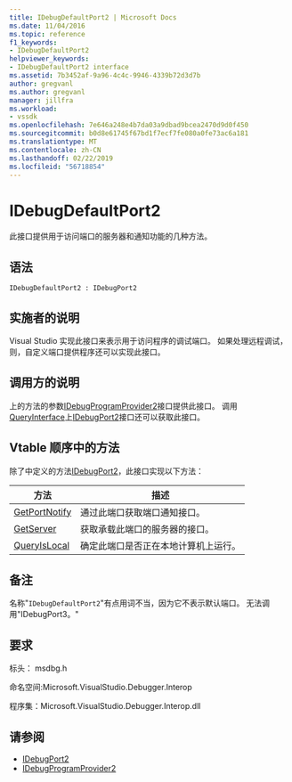```yaml
---
title: IDebugDefaultPort2 | Microsoft Docs
ms.date: 11/04/2016
ms.topic: reference
f1_keywords:
- IDebugDefaultPort2
helpviewer_keywords:
- IDebugDefaultPort2 interface
ms.assetid: 7b3452af-9a96-4c4c-9946-4339b72d3d7b
author: gregvanl
ms.author: gregvanl
manager: jillfra
ms.workload:
- vssdk
ms.openlocfilehash: 7e646a248e4b7da03a9dbad9bcea2470d9d0f450
ms.sourcegitcommit: b0d8e61745f67bd1f7ecf7fe080a0fe73ac6a181
ms.translationtype: MT
ms.contentlocale: zh-CN
ms.lasthandoff: 02/22/2019
ms.locfileid: "56718854"
---
```

# <a name="idebugdefaultport2"></a>IDebugDefaultPort2
此接口提供用于访问端口的服务器和通知功能的几种方法。

## <a name="syntax"></a>语法

```
IDebugDefaultPort2 : IDebugPort2
```

## <a name="notes-for-implementers"></a>实施者的说明
 Visual Studio 实现此接口来表示用于访问程序的调试端口。 如果处理远程调试，则，自定义端口提供程序还可以实现此接口。

## <a name="notes-for-callers"></a>调用方的说明
 上的方法的参数[IDebugProgramProvider2](../../../extensibility/debugger/reference/idebugprogramprovider2.md)接口提供此接口。 调用[QueryInterface](/cpp/atl/queryinterface)上[IDebugPort2](../../../extensibility/debugger/reference/idebugport2.md)接口还可以获取此接口。

## <a name="methods-in-vtable-order"></a>Vtable 顺序中的方法
 除了中定义的方法[IDebugPort2](../../../extensibility/debugger/reference/idebugport2.md)，此接口实现以下方法：

|方法|描述|
|------------|-----------------|
|[GetPortNotify](../../../extensibility/debugger/reference/idebugdefaultport2-getportnotify.md)|通过此端口获取端口通知接口。|
|[GetServer](../../../extensibility/debugger/reference/idebugdefaultport2-getserver.md)|获取承载此端口的服务器的接口。|
|[QueryIsLocal](../../../extensibility/debugger/reference/idebugdefaultport2-queryislocal.md)|确定此端口是否正在本地计算机上运行。|

## <a name="remarks"></a>备注
 名称"`IDebugDefaultPort2`"有点用词不当，因为它不表示默认端口。 无法调用"IDebugPort3。"

## <a name="requirements"></a>要求
 标头： msdbg.h

 命名空间:Microsoft.VisualStudio.Debugger.Interop

 程序集：Microsoft.VisualStudio.Debugger.Interop.dll

## <a name="see-also"></a>请参阅
- [IDebugPort2](../../../extensibility/debugger/reference/idebugport2.md)
- [IDebugProgramProvider2](../../../extensibility/debugger/reference/idebugprogramprovider2.md)